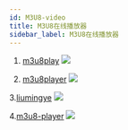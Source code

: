 ```yaml
---
id: M3U8-video
title: M3U8在线播放器
sidebar_label: M3U8在线播放器
---
```


1. [m3u8play](https://m3u8play.com/)
![](https://pic1.imgdb.cn/item/68414dfb58cb8da5c82f2c3c.png)


2. [m3u8player](https://m3u8player.org/)
![](https://pic1.imgdb.cn/item/68414e4b58cb8da5c82f2c57.png)

3.[liumingye](https://tool.liumingye.cn/m3u8/)
![](https://pic1.imgdb.cn/item/6841539d58cb8da5c82f330a.png)

4.[m3u8-player](https://m3u8-player.com/)
![](https://pic1.imgdb.cn/item/684153bd58cb8da5c82f3323.png)



